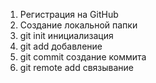 1. Регистрация на GitHub
2. Создание локальной папки
3. git init инициализация
4. git add добавление
5. git commit создание коммита
6. git remote add связывание